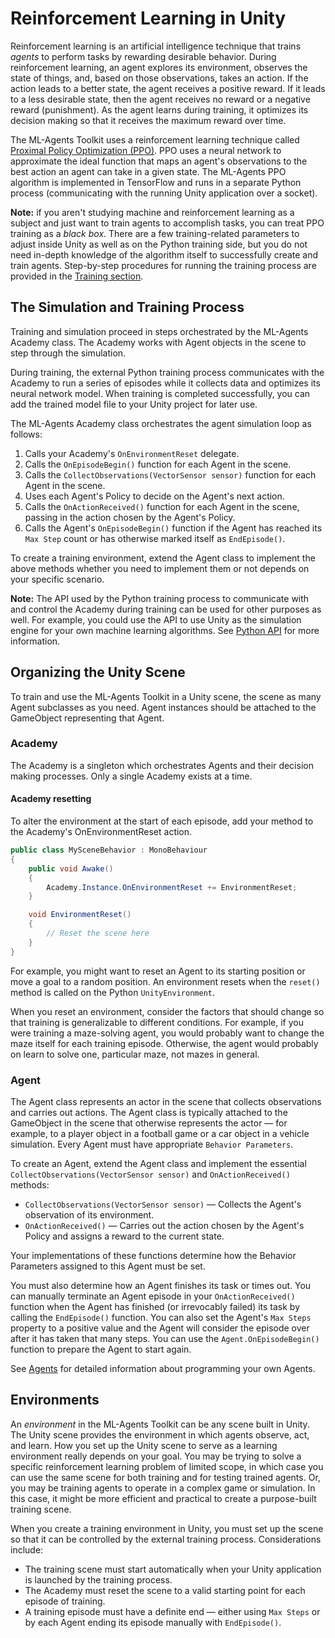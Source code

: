 # Reinforcement Learning in Unity

Reinforcement learning is an artificial intelligence technique that trains
_agents_ to perform tasks by rewarding desirable behavior. During reinforcement
learning, an agent explores its environment, observes the state of things, and,
based on those observations, takes an action. If the action leads to a better
state, the agent receives a positive reward. If it leads to a less desirable
state, then the agent receives no reward or a negative reward (punishment). As
the agent learns during training, it optimizes its decision making so that it
receives the maximum reward over time.

The ML-Agents Toolkit uses a reinforcement learning technique called
[Proximal Policy Optimization (PPO)](https://blog.openai.com/openai-baselines-ppo/).
PPO uses a neural network to approximate the ideal function that maps an agent's
observations to the best action an agent can take in a given state. The
ML-Agents PPO algorithm is implemented in TensorFlow and runs in a separate
Python process (communicating with the running Unity application over a socket).

**Note:** if you aren't studying machine and reinforcement learning as a subject
and just want to train agents to accomplish tasks, you can treat PPO training as
a _black box_. There are a few training-related parameters to adjust inside
Unity as well as on the Python training side, but you do not need in-depth
knowledge of the algorithm itself to successfully create and train agents.
Step-by-step procedures for running the training process are provided in the
[Training section](Training-ML-Agents.md).

## The Simulation and Training Process

Training and simulation proceed in steps orchestrated by the ML-Agents Academy
class. The Academy works with Agent objects in the scene to step
through the simulation.

During training, the external Python training process communicates with the
Academy to run a series of episodes while it collects data and optimizes its
neural network model. When training is completed
successfully, you can add the trained model file to your Unity project for later
use.

The ML-Agents Academy class orchestrates the agent simulation loop as follows:

1. Calls your Academy's `OnEnvironmentReset` delegate.
2. Calls the `OnEpisodeBegin()` function for each Agent in the scene.
3. Calls the  `CollectObservations(VectorSensor sensor)` function for each Agent in the scene.
4. Uses each Agent's Policy to decide on the Agent's next action.
5. Calls the `OnActionReceived()` function for each Agent in the scene, passing in
   the action chosen by the Agent's Policy.
6. Calls the Agent's `OnEpisodeBegin()` function if the Agent has reached its `Max
   Step` count or has otherwise marked itself as `EndEpisode()`.

To create a training environment, extend the Agent class to
implement the above methods whether you need to implement them or not depends on
your specific scenario.

**Note:** The API used by the Python training process to communicate with
and control the Academy during training can be used for other purposes as well.
For example, you could use the API to use Unity as the simulation engine for
your own machine learning algorithms. See [Python API](Python-API.md) for more
information.

## Organizing the Unity Scene

To train and use the ML-Agents Toolkit in a Unity scene, the scene as many Agent subclasses as you need.
Agent instances should be attached to the GameObject representing that Agent.

### Academy

The Academy is a singleton which orchestrates Agents and their decision making processes. Only
a single Academy exists at a time.

#### Academy resetting
To alter the environment at the start of each episode, add your method to the Academy's OnEnvironmentReset action.

```csharp
public class MySceneBehavior : MonoBehaviour
{
    public void Awake()
    {
        Academy.Instance.OnEnvironmentReset += EnvironmentReset;
    }

    void EnvironmentReset()
    {
        // Reset the scene here
    }
}
```

For example, you might want to reset an Agent to its starting
position or move a goal to a random position. An environment resets when the
`reset()` method is called on the Python `UnityEnvironment`.

When you reset an environment, consider the factors that should change so that
training is generalizable to different conditions. For example, if you were
training a maze-solving agent, you would probably want to change the maze itself
for each training episode. Otherwise, the agent would probably on learn to solve
one, particular maze, not mazes in general.

### Agent

The Agent class represents an actor in the scene that collects observations and
carries out actions. The Agent class is typically attached to the GameObject in
the scene that otherwise represents the actor — for example, to a player object
in a football game or a car object in a vehicle simulation. Every Agent must
have appropriate `Behavior Parameters`.

To create an Agent, extend the Agent class and implement the essential
`CollectObservations(VectorSensor sensor)` and `OnActionReceived()` methods:

* `CollectObservations(VectorSensor sensor)` — Collects the Agent's observation of its environment.
* `OnActionReceived()` — Carries out the action chosen by the Agent's Policy and
  assigns a reward to the current state.

Your implementations of these functions determine how the Behavior Parameters
assigned to this Agent must be set.

You must also determine how an Agent finishes its task or times out. You can
manually terminate an Agent episode in your `OnActionReceived()` function when the Agent
has finished (or irrevocably failed) its task by calling the `EndEpisode()` function.
You can also set the Agent's `Max Steps` property to a positive value and the
Agent will consider the episode over after it has taken that many steps. You can
use the `Agent.OnEpisodeBegin()` function to prepare the Agent to start again.

See [Agents](Learning-Environment-Design-Agents.md) for detailed information
about programming your own Agents.

## Environments

An _environment_ in the ML-Agents Toolkit can be any scene built in Unity. The
Unity scene provides the environment in which agents observe, act, and learn.
How you set up the Unity scene to serve as a learning environment really depends
on your goal. You may be trying to solve a specific reinforcement learning
problem of limited scope, in which case you can use the same scene for both
training and for testing trained agents. Or, you may be training agents to
operate in a complex game or simulation. In this case, it might be more
efficient and practical to create a purpose-built training scene.

When you create a training environment in Unity, you must set up the scene so
that it can be controlled by the external training process. Considerations
include:

* The training scene must start automatically when your Unity application is
  launched by the training process.
* The Academy must reset the scene to a valid starting point for each episode of
  training.
* A training episode must have a definite end — either using `Max Steps` or by
  each Agent ending its episode manually with `EndEpisode()`.
